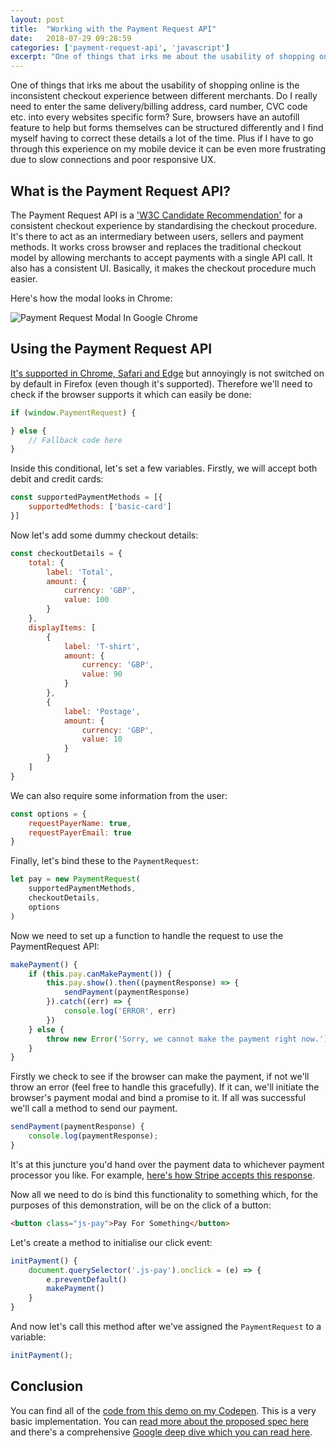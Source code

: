 ```yaml
---
layout: post
title:  "Working with the Payment Request API"
date:   2018-07-29 09:28:59
categories: ['payment-request-api', 'javascript']
excerpt: "One of things that irks me about the usability of shopping online is the inconsistent checkout experience between different merchants. Do I really need to enter the same delivery/billing address, card number, CVC code etc. into every websites specific form? Enter the Payment Request API."
---
```


One of things that irks me about the usability of shopping online is the inconsistent checkout experience between different merchants. Do I really need to enter the same delivery/billing address, card number, CVC code etc. into every websites specific form? Sure, browsers have an autofill feature to help but forms themselves can be structured differently and I find myself having to correct these details a lot of the time. Plus if I have to go through this experience on my mobile device it can be even more frustrating due to slow connections and poor responsive UX.

## What is the Payment Request API?

The Payment Request API is a ['W3C Candidate Recommendation'](https://www.w3.org/TR/payment-request/) for a consistent checkout experience by standardising the checkout procedure. It's there to act as an intermediary between users, sellers and payment methods. It works cross browser and replaces the traditional checkout model by allowing merchants to accept payments with a single API call. It also has a consistent UI. Basically, it makes the checkout procedure much easier.

Here's how the modal looks in Chrome:

![Payment Request Modal In Google Chrome](/assets/img/blog/payment-request-api-example.jpg)

## Using the Payment Request API

[It's supported in Chrome, Safari and Edge](https://caniuse.com/#feat=payment-request) but annoyingly is not switched on by default in Firefox (even though it's supported). Therefore we'll need to check if the browser supports it which can easily be done:

```js
if (window.PaymentRequest) {

} else {
	// Fallback code here
}
```

Inside this conditional, let's set a few variables. Firstly, we will accept both debit and credit cards:

```js
const supportedPaymentMethods = [{
    supportedMethods: ['basic-card']
}]
```

Now let's add some dummy checkout details:

```js
const checkoutDetails = {
    total: {
        label: 'Total',
        amount: {
            currency: 'GBP',
            value: 100
        }
    },
	displayItems: [
	    {
	        label: 'T-shirt',
	        amount: {
	            currency: 'GBP',
	            value: 90
	        }
	    },
	    {
	        label: 'Postage',
	        amount: {
	            currency: 'GBP',
	            value: 10
	        }
	    }
	]
}
```

We can also require some information from the user:

```js
const options = {
	requestPayerName: true,
	requestPayerEmail: true
}
```

Finally, let's bind these to the `PaymentRequest`:

```js
let pay = new PaymentRequest(
    supportedPaymentMethods,
    checkoutDetails,
    options
)
```

Now we need to set up a function to handle the request to use the PaymentRequest API:

```js
makePayment() {
	if (this.pay.canMakePayment()) {
		this.pay.show().then((paymentResponse) => {
			sendPayment(paymentResponse)
		}).catch((err) => {
			console.log('ERROR', err)
		})
	} else {
		throw new Error('Sorry, we cannot make the payment right now.')
	}
}
```

Firstly we check to see if the browser can make the payment, if not we'll throw an error (feel free to handle this gracefully). If it can, we'll initiate the browser's payment modal and bind a promise to it. If all was successful we'll call a method to send our payment.

```js
sendPayment(paymentResponse) {
	console.log(paymentResponse);
}
```

It's at this juncture you'd hand over the payment data to whichever payment processor you like. For example, [here's how Stripe accepts this response](https://stripe.com/docs/payment-request-api).

Now all we need to do is bind this functionality to something which, for the purposes of this demonstration, will be on the click of a button:

```html
<button class="js-pay">Pay For Something</button>
```

Let's create a method to initialise our click event:

```js
initPayment() {
	document.querySelector('.js-pay').onclick = (e) => {
		e.preventDefault()
		makePayment()
	}
}
```

And now let's call this method after we've assigned the `PaymentRequest` to a variable:

```js
initPayment();
```

## Conclusion

You can find all of the [code from this demo on my Codepen](https://codepen.io/chrisboakes/pen/ajBzbb). This is a very basic implementation. You can [read more about the proposed spec here](https://www.w3.org/TR/payment-request/) and there's a comprehensive [Google deep dive which you can read here](https://developers.google.com/web/fundamentals/payments/deep-dive-into-payment-request).
